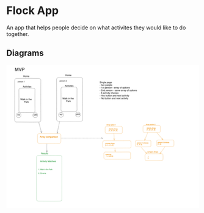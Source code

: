 # Flock App

An app that helps people decide on what activites they would like to do together.

## Diagrams
![Account Diagram](./diagrams/MVP.png)